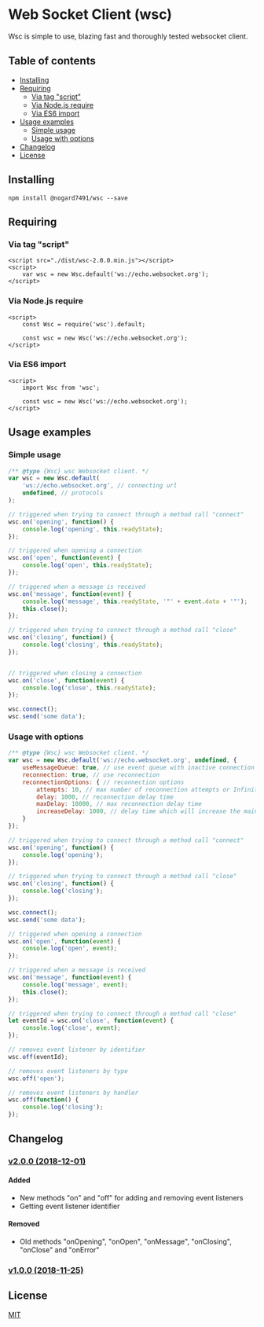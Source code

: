 # Web Socket Client (wsc)

Wsc is simple to use, blazing fast and thoroughly tested websocket client.

## Table of contents

- [Installing](#installing)
- [Requiring](#requiring)
  - [Via tag "script"](#via-tag-script)
  - [Via Node.js require](#via-nodejs-require)
  - [Via ES6 import](#via-es6-import)
- [Usage examples](#usage-examples)
  - [Simple usage](#simple-usage)
  - [Usage with options](#usage-with-options)
- [Changelog](#changelog)
- [License](#license)

## Installing

```
npm install @nogard7491/wsc --save
```

## Requiring

### Via tag "script"

```
<script src="./dist/wsc-2.0.0.min.js"></script>
<script>
    var wsc = new Wsc.default('ws://echo.websocket.org');
</script>
```

### Via Node.js require

```
<script>
    const Wsc = require('wsc').default;

    const wsc = new Wsc('ws://echo.websocket.org');
</script>
```

### Via ES6 import

```
<script>
    import Wsc from 'wsc';

    const wsc = new Wsc('ws://echo.websocket.org');
</script>
```

## Usage examples

### Simple usage

```js
/** @type {Wsc} wsc Websocket client. */
var wsc = new Wsc.default(
    'ws://echo.websocket.org', // connecting url
    undefined, // protocols
);

// triggered when trying to connect through a method call "connect"
wsc.on('opening', function() {
    console.log('opening', this.readyState);
});

// triggered when opening a connection
wsc.on('open', function(event) {
    console.log('open', this.readyState);
});

// triggered when a message is received
wsc.on('message', function(event) {
    console.log('message', this.readyState, '"' + event.data + '"');
    this.close();
});

// triggered when trying to connect through a method call "close"
wsc.on('closing', function() {
    console.log('closing', this.readyState);
});


// triggered when closing a connection
wsc.on('close', function(event) {
    console.log('close', this.readyState);
});

wsc.connect();
wsc.send('some data');
```

### Usage with options

```js
/** @type {Wsc} wsc Websocket client. */
var wsc = new Wsc.default('ws://echo.websocket.org', undefined, {
    useMessageQueue: true, // use event queue with inactive connection
    reconnection: true, // use reconnection
    reconnectionOptions: { // reconnection options
        attempts: 10, // max number of reconnection attempts or Infinity
        delay: 1000, // reconnection delay time
        maxDelay: 10000, // max reconnection delay time
        increaseDelay: 1000, // delay time which will increase the main delay time when trying to reconnect
    }
});

// triggered when trying to connect through a method call "connect"
wsc.on('opening', function() {
    console.log('opening');
});

// triggered when trying to connect through a method call "close"
wsc.on('closing', function() {
    console.log('closing');
});

wsc.connect();
wsc.send('some data');

// triggered when opening a connection
wsc.on('open', function(event) {
    console.log('open', event);
});

// triggered when a message is received
wsc.on('message', function(event) {
    console.log('message', event);
    this.close();
});

// triggered when trying to connect through a method call "close"
let eventId = wsc.on('close', function(event) {
    console.log('close', event);
});

// removes event listener by identifier
wsc.off(eventId);

// removes event listeners by type
wsc.off('open');

// removes event listeners by handler
wsc.off(function() {
    console.log('closing');
});
```

## Changelog

### [v2.0.0 (2018-12-01)](https://github.com/Nogard7491/wsc/releases/tag/v2.0.0)

#### Added

- New methods "on" and "off" for adding and removing event listeners
- Getting event listener identifier

#### Removed

- Old methods "onOpening", "onOpen", "onMessage", "onClosing",
"onClose" and "onError"

### [v1.0.0 (2018-11-25)](https://github.com/Nogard7491/wsc/releases/tag/v1.0.0)

## License

[MIT](LICENSE.md)
